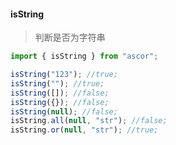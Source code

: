 #### isString 
> 判断是否为字符串

```javascript
import { isString } from "ascor";

isString("123"); //true;
isString(""); //true;
isString([]); //false;
isString({}); //false;
isString(null); //false;
isString.all(null, "str"); //false;
isString.or(null, "str"); //true;
```